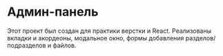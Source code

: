 # Админ-панель

Этот проект был создан для практики верстки и React. 
Реализованы вкладки и акордеоны, модальное окно, формы добавления 
разделов/подразделов и файлов.
